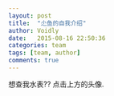```yaml
---
layout: post
title:  "尐鱼的自我介绍"
author: Voidly
date:   2015-08-16 22:50:36
categories: team
tags: [team, author]
comments: true
---
```


想查我水表?? 点击上方的头像.
